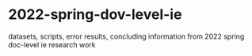 # 2022-spring-dov-level-ie
datasets, scripts, error results, concluding information from 2022 spring doc-level ie research work
